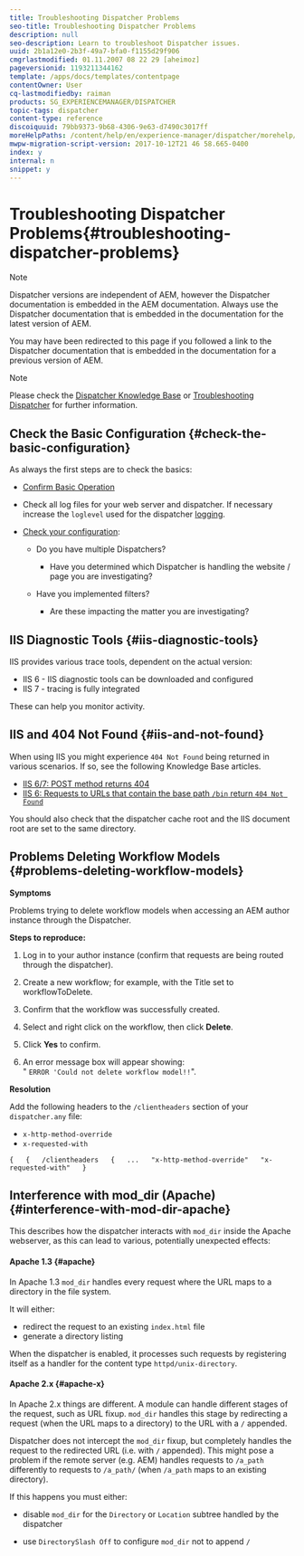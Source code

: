 ```yaml
---
title: Troubleshooting Dispatcher Problems
seo-title: Troubleshooting Dispatcher Problems
description: null
seo-description: Learn to troubleshoot Dispatcher issues.
uuid: 2b1a12e0-2b3f-49a7-bfa0-f1155d29f906
cmgrlastmodified: 01.11.2007 08 22 29 [aheimoz]
pageversionid: 1193211344162
template: /apps/docs/templates/contentpage
contentOwner: User
cq-lastmodifiedby: raiman
products: SG_EXPERIENCEMANAGER/DISPATCHER
topic-tags: dispatcher
content-type: reference
discoiquuid: 79bb9373-9b68-4306-9e63-d7490c3017ff
moreHelpPaths: /content/help/en/experience-manager/dispatcher/morehelp/dispatcher;/content/help/en/experience-manager/dispatcher/morehelp/dispatcher
mwpw-migration-script-version: 2017-10-12T21 46 58.665-0400
index: y
internal: n
snippet: y
---
```


# Troubleshooting Dispatcher Problems{#troubleshooting-dispatcher-problems}

>[!NOTE]
>
>Dispatcher versions are independent of AEM, however the Dispatcher documentation is embedded in the AEM documentation. Always use the Dispatcher documentation that is embedded in the documentation for the latest version of AEM.
>
>You may have been redirected to this page if you followed a link to the Dispatcher documentation that is embedded in the documentation for a previous version of AEM.

>[!NOTE]
>
>Please check the [Dispatcher Knowledge Base](http://helpx.adobe.com/cq/kb/index/dispatcher.html) or [Troubleshooting Dispatcher](http://helpx.adobe.com/adobe-cq/kb/troubleshooting-dispatcher-flushing-issues.html) for further information.

## Check the Basic Configuration {#check-the-basic-configuration}

As always the first steps are to check the basics:

* [Confirm Basic Operation](#ConfirmBasicOperation)
* Check all log files for your web server and dispatcher. If necessary increase the `loglevel` used for the dispatcher [logging](#Logging).

* [Check your configuration](#ConfiguringtheDispatcher):

    * Do you have multiple Dispatchers?

        * Have you determined which Dispatcher is handling the website / page you are investigating?

    * Have you implemented filters?

        * Are these impacting the matter you are investigating?

## IIS Diagnostic Tools {#iis-diagnostic-tools}

IIS provides various trace tools, dependent on the actual version:

* IIS 6 - IIS diagnostic tools can be downloaded and configured  
* IIS 7 - tracing is fully integrated

These can help you monitor activity.

## IIS and 404 Not Found {#iis-and-not-found}

When using IIS you might experience `404 Not Found` being returned in various scenarios. If so, see the following Knowledge Base articles.

* [IIS 6/7: POST method returns 404](http://helpx.adobe.com/dispatcher/kb/IIS6IsapiFilters.html)
* [IIS 6: Requests to URLs that contain the base path `/bin` return `404 Not Found`](http://helpx.adobe.com/dispatcher/kb/RequestsToBinDirectoryFailInIIS6.html)

You should also check that the dispatcher cache root and the IIS document root are set to the same directory.

## Problems Deleting Workflow Models {#problems-deleting-workflow-models}

**Symptoms**

Problems trying to delete workflow models when accessing an AEM author instance through the Dispatcher.

**Steps to reproduce:**

1. Log in to your author instance (confirm that requests are being routed through the dispatcher).
1. Create a new workflow; for example, with the Title set to workflowToDelete.
1. Confirm that the workflow was successfully created.
1. Select and right click on the workflow, then click **Delete**.  

1. Click **Yes** to confirm.
1. An error message box will appear showing:  
   " `ERROR 'Could not delete workflow model!!`".

**Resolution**

Add the following headers to the `/clientheaders` section of your `dispatcher.any` file:

* `x-http-method-override`
* `x-requested-with`

`{  
{  
/clientheaders  
{  
...  
"x-http-method-override"  
"x-requested-with"  
}`

## Interference with mod_dir (Apache) {#interference-with-mod-dir-apache}

This describes how the dispatcher interacts with `mod_dir` inside the Apache webserver, as this can lead to various, potentially unexpected effects:

#### Apache 1.3 {#apache}

In Apache 1.3 `mod_dir` handles every request where the URL maps to a directory in the file system.

It will either:

* redirect the request to an existing `index.html` file 
* generate a directory listing

When the dispatcher is enabled, it processes such requests by registering itself as a handler for the content type `httpd/unix-directory`.

#### Apache 2.x {#apache-x}

In Apache 2.x things are different. A module can handle different stages of the request, such as URL fixup. `mod_dir` handles this stage by redirecting a request (when the URL maps to a directory) to the URL with a `/` appended.

Dispatcher does not intercept the `mod_dir` fixup, but completely handles the request to the redirected URL (i.e. with `/` appended). This might pose a problem if the remote server (e.g. AEM) handles requests to `/a_path` differently to requests to `/a_path/` (when `/a_path` maps to an existing directory).

If this happens you must either:

* disable `mod_dir` for the `Directory` or `Location` subtree handled by the dispatcher  

* use `DirectorySlash Off` to configure `mod_dir` not to append `/`

